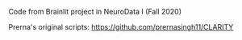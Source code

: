Code from Brainlit project in NeuroData I (Fall 2020)

Prerna's original scripts: https://github.com/prernasingh11/CLARITY
